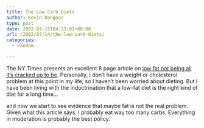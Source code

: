 ```yaml
---
title: The Low Carb Diets
author: Kevin Dangoor
type: post
date: 2002-07-15T04:23:01+00:00
url: /2002/07/14/the-low-carb-diets/
categories:
  - Random

---
```

The NY Times presents an excellent 8 page article on [low fat not being all it&#8217;s cracked up to be][1]. Personally, I don&#8217;t have a weight or cholesterol problem at this point in my life, so I haven&#8217;t been worried about dieting. But I have been living with the indoctrination that a low-fat diet is the right kind of diet for a long time&#8230;
  
<!--more-->


  
and now we start to see evidence that maybe fat is not the real problem. Given what this article says, I probably eat way too many carbs. Everything in moderation is probably the best policy.

 [1]: http://www.nytimes.com/2002/07/07/magazine/07FAT.html